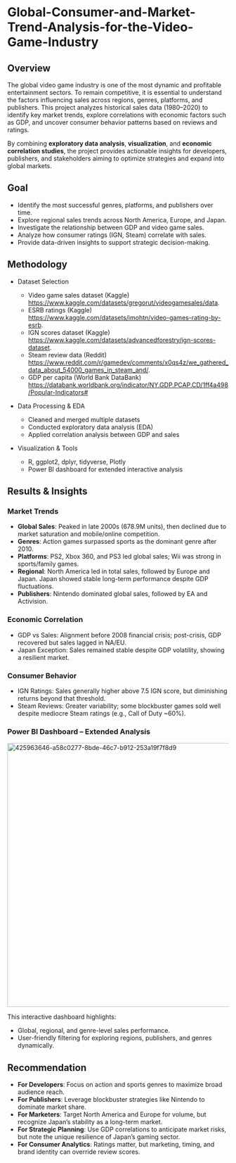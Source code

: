 # Global-Consumer-and-Market-Trend-Analysis-for-the-Video-Game-Industry
## Overview
The global video game industry is one of the most dynamic and profitable entertainment sectors. To remain competitive, it is essential to understand the factors influencing sales across regions, genres, platforms, and publishers. This project analyzes historical sales data (1980–2020) to identify key market trends, explore correlations with economic factors such as GDP, and uncover consumer behavior patterns based on reviews and ratings.

By combining **exploratory data analysis**, **visualization**, and **economic correlation studies**, the project provides actionable insights for developers, publishers, and stakeholders aiming to optimize strategies and expand into global markets.

## Goal
* Identify the most successful genres, platforms, and publishers over time.
* Explore regional sales trends across North America, Europe, and Japan.
* Investigate the relationship between GDP and video game sales.
* Analyze how consumer ratings (IGN, Steam) correlate with sales.
* Provide data-driven insights to support strategic decision-making.

## Methodology

* Dataset Selection
  * Video game sales dataset (Kaggle) https://www.kaggle.com/datasets/gregorut/videogamesales/data.
  * ESRB ratings (Kaggle) https://www.kaggle.com/datasets/imohtn/video-games-rating-by-esrb.
  * IGN scores dataset (Kaggle) https://www.kaggle.com/datasets/advancedforestry/ign-scores-dataset.
  * Steam review data (Reddit) https://www.reddit.com/r/gamedev/comments/x0qs4z/we_gathered_data_about_54000_games_in_steam_and/.
  * GDP per capita (World Bank DataBank) https://databank.worldbank.org/indicator/NY.GDP.PCAP.CD/1ff4a498/Popular-Indicators#

* Data Processing & EDA
  * Cleaned and merged multiple datasets
  * Conducted exploratory data analysis (EDA)
  * Applied correlation analysis between GDP and sales

* Visualization & Tools
  * R, ggplot2, dplyr, tidyverse, Plotly
  * Power BI dashboard for extended interactive analysis

## Results & Insights
### Market Trends
* **Global Sales**: Peaked in late 2000s (678.9M units), then declined due to market saturation and mobile/online competition.
* **Genres**: Action games surpassed sports as the dominant genre after 2010.
* **Platforms**: PS2, Xbox 360, and PS3 led global sales; Wii was strong in sports/family games.
* **Regional**: North America led in total sales, followed by Europe and Japan. Japan showed stable long-term performance despite GDP fluctuations.
* **Publishers**: Nintendo dominated global sales, followed by EA and Activision.

### Economic Correlation
* GDP vs Sales: Alignment before 2008 financial crisis; post-crisis, GDP recovered but sales lagged in NA/EU.
* Japan Exception: Sales remained stable despite GDP volatility, showing a resilient market.

### Consumer Behavior
* IGN Ratings: Sales generally higher above 7.5 IGN score, but diminishing returns beyond that threshold.
* Steam Reviews: Greater variability; some blockbuster games sold well despite mediocre Steam ratings (e.g., Call of Duty ~60%).

### Power BI Dashboard – Extended Analysis
<img width="787" height="600" alt="425963646-a58c0277-8bde-46c7-b912-253a19f7f8d9" src="https://github.com/user-attachments/assets/80eab939-77ef-4f04-b00e-60d3de1da54d" />

This interactive dashboard highlights:
* Global, regional, and genre-level sales performance.
* User-friendly filtering for exploring regions, publishers, and genres dynamically.

## Recommendation
* **For Developers**: Focus on action and sports genres to maximize broad audience reach.
* **For Publishers**: Leverage blockbuster strategies like Nintendo to dominate market share.
* **For Marketers**: Target North America and Europe for volume, but recognize Japan’s stability as a long-term market.
* **For Strategic Planning**: Use GDP correlations to anticipate market risks, but note the unique resilience of Japan’s gaming sector.
* **For Consumer Analytics**: Ratings matter, but marketing, timing, and brand identity can override review scores.




